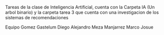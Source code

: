 Tareas de la clase de Inteligencia Artificial, cuenta con la Carpeta IA (Un arbol binario) y la carpeta tarea 3 que cuenta con una investigacion de los sistemas de recomendaciones 

Equipo
Gomez Gastelum Diego Alejandro
Meza Manjarrez Marco Josue
